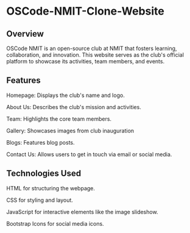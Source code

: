 # OSCode-NMIT-Clone-Website

## Overview

OSCode NMIT is an open-source club at NMIT that fosters learning, collaboration, and innovation. This website serves as the club's official platform to showcase its activities, team members, and events.

## Features

Homepage: Displays the club's name and logo.

About Us: Describes the club's mission and activities.

Team: Highlights the core team members.

Gallery: Showcases images from club inauguration

Blogs: Features blog posts.

Contact Us: Allows users to get in touch via email or social media.

## Technologies Used

HTML for structuring the webpage.

CSS for styling and layout.

JavaScript for interactive elements like the image slideshow.

Bootstrap Icons for social media icons.
